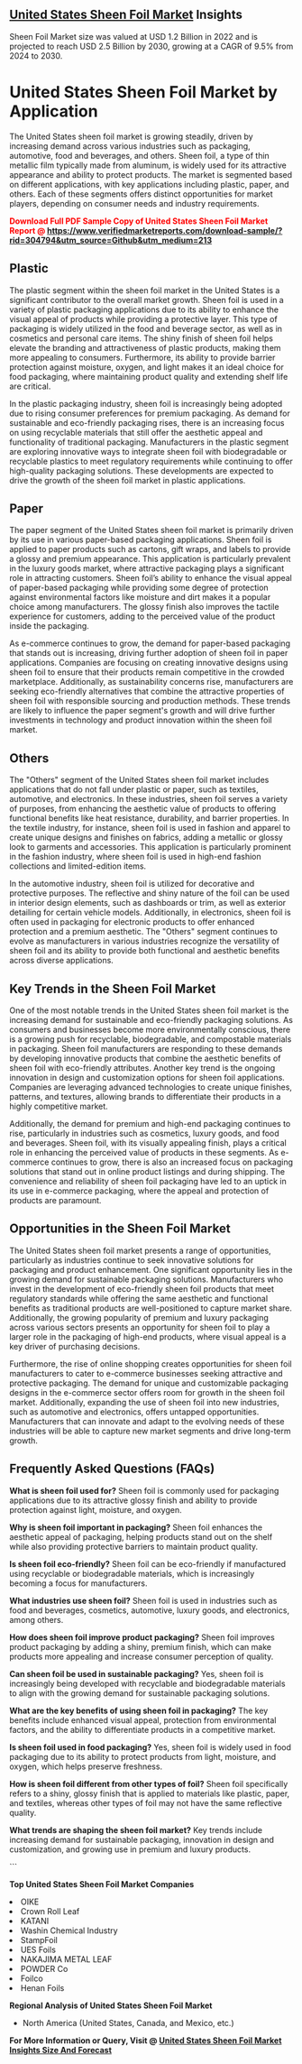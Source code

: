 <h2><a href="https://www.verifiedmarketreports.com/download-sample/?rid=304794&amp;utm_source=Github&amp;utm_medium=213" target="_blank">United States Sheen Foil Market</a> Insights</h2><p>Sheen Foil Market size was valued at USD 1.2 Billion in 2022 and is projected to reach USD 2.5 Billion by 2030, growing at a CAGR of 9.5% from 2024 to 2030.</p><p><h1>United States Sheen Foil Market by Application</h1><p>The United States sheen foil market is growing steadily, driven by increasing demand across various industries such as packaging, automotive, food and beverages, and others. Sheen foil, a type of thin metallic film typically made from aluminum, is widely used for its attractive appearance and ability to protect products. The market is segmented based on different applications, with key applications including plastic, paper, and others. Each of these segments offers distinct opportunities for market players, depending on consumer needs and industry requirements.</p><p><strong><p><span class=""><span style="color: #ff0000;"><strong>Download Full PDF Sample Copy of United States Sheen Foil Market Report</strong> @ </span><a href="https://www.verifiedmarketreports.com/download-sample/?rid=304794&amp;utm_source=Github&amp;utm_medium=213" target="_blank">https://www.verifiedmarketreports.com/download-sample/?rid=304794&amp;utm_source=Github&amp;utm_medium=213</a></span></p></strong></p><h2>Plastic</h2><p>The plastic segment within the sheen foil market in the United States is a significant contributor to the overall market growth. Sheen foil is used in a variety of plastic packaging applications due to its ability to enhance the visual appeal of products while providing a protective layer. This type of packaging is widely utilized in the food and beverage sector, as well as in cosmetics and personal care items. The shiny finish of sheen foil helps elevate the branding and attractiveness of plastic products, making them more appealing to consumers. Furthermore, its ability to provide barrier protection against moisture, oxygen, and light makes it an ideal choice for food packaging, where maintaining product quality and extending shelf life are critical.<p>In the plastic packaging industry, sheen foil is increasingly being adopted due to rising consumer preferences for premium packaging. As demand for sustainable and eco-friendly packaging rises, there is an increasing focus on using recyclable materials that still offer the aesthetic appeal and functionality of traditional packaging. Manufacturers in the plastic segment are exploring innovative ways to integrate sheen foil with biodegradable or recyclable plastics to meet regulatory requirements while continuing to offer high-quality packaging solutions. These developments are expected to drive the growth of the sheen foil market in plastic applications.</p><h2>Paper</h2><p>The paper segment of the United States sheen foil market is primarily driven by its use in various paper-based packaging applications. Sheen foil is applied to paper products such as cartons, gift wraps, and labels to provide a glossy and premium appearance. This application is particularly prevalent in the luxury goods market, where attractive packaging plays a significant role in attracting customers. Sheen foil’s ability to enhance the visual appeal of paper-based packaging while providing some degree of protection against environmental factors like moisture and dirt makes it a popular choice among manufacturers. The glossy finish also improves the tactile experience for customers, adding to the perceived value of the product inside the packaging.</p><p>As e-commerce continues to grow, the demand for paper-based packaging that stands out is increasing, driving further adoption of sheen foil in paper applications. Companies are focusing on creating innovative designs using sheen foil to ensure that their products remain competitive in the crowded marketplace. Additionally, as sustainability concerns rise, manufacturers are seeking eco-friendly alternatives that combine the attractive properties of sheen foil with responsible sourcing and production methods. These trends are likely to influence the paper segment's growth and will drive further investments in technology and product innovation within the sheen foil market.</p><h2>Others</h2><p>The "Others" segment of the United States sheen foil market includes applications that do not fall under plastic or paper, such as textiles, automotive, and electronics. In these industries, sheen foil serves a variety of purposes, from enhancing the aesthetic value of products to offering functional benefits like heat resistance, durability, and barrier properties. In the textile industry, for instance, sheen foil is used in fashion and apparel to create unique designs and finishes on fabrics, adding a metallic or glossy look to garments and accessories. This application is particularly prominent in the fashion industry, where sheen foil is used in high-end fashion collections and limited-edition items.</p><p>In the automotive industry, sheen foil is utilized for decorative and protective purposes. The reflective and shiny nature of the foil can be used in interior design elements, such as dashboards or trim, as well as exterior detailing for certain vehicle models. Additionally, in electronics, sheen foil is often used in packaging for electronic products to offer enhanced protection and a premium aesthetic. The "Others" segment continues to evolve as manufacturers in various industries recognize the versatility of sheen foil and its ability to provide both functional and aesthetic benefits across diverse applications.</p><h2>Key Trends in the Sheen Foil Market</h2><p>One of the most notable trends in the United States sheen foil market is the increasing demand for sustainable and eco-friendly packaging solutions. As consumers and businesses become more environmentally conscious, there is a growing push for recyclable, biodegradable, and compostable materials in packaging. Sheen foil manufacturers are responding to these demands by developing innovative products that combine the aesthetic benefits of sheen foil with eco-friendly attributes. Another key trend is the ongoing innovation in design and customization options for sheen foil applications. Companies are leveraging advanced technologies to create unique finishes, patterns, and textures, allowing brands to differentiate their products in a highly competitive market.</p><p>Additionally, the demand for premium and high-end packaging continues to rise, particularly in industries such as cosmetics, luxury goods, and food and beverages. Sheen foil, with its visually appealing finish, plays a critical role in enhancing the perceived value of products in these segments. As e-commerce continues to grow, there is also an increased focus on packaging solutions that stand out in online product listings and during shipping. The convenience and reliability of sheen foil packaging have led to an uptick in its use in e-commerce packaging, where the appeal and protection of products are paramount.</p><h2>Opportunities in the Sheen Foil Market</h2><p>The United States sheen foil market presents a range of opportunities, particularly as industries continue to seek innovative solutions for packaging and product enhancement. One significant opportunity lies in the growing demand for sustainable packaging solutions. Manufacturers who invest in the development of eco-friendly sheen foil products that meet regulatory standards while offering the same aesthetic and functional benefits as traditional products are well-positioned to capture market share. Additionally, the growing popularity of premium and luxury packaging across various sectors presents an opportunity for sheen foil to play a larger role in the packaging of high-end products, where visual appeal is a key driver of purchasing decisions.</p><p>Furthermore, the rise of online shopping creates opportunities for sheen foil manufacturers to cater to e-commerce businesses seeking attractive and protective packaging. The demand for unique and customizable packaging designs in the e-commerce sector offers room for growth in the sheen foil market. Additionally, expanding the use of sheen foil into new industries, such as automotive and electronics, offers untapped opportunities. Manufacturers that can innovate and adapt to the evolving needs of these industries will be able to capture new market segments and drive long-term growth.</p><h2>Frequently Asked Questions (FAQs)</h2><p><strong>What is sheen foil used for?</strong> Sheen foil is commonly used for packaging applications due to its attractive glossy finish and ability to provide protection against light, moisture, and oxygen.</p><p><strong>Why is sheen foil important in packaging?</strong> Sheen foil enhances the aesthetic appeal of packaging, helping products stand out on the shelf while also providing protective barriers to maintain product quality.</p><p><strong>Is sheen foil eco-friendly?</strong> Sheen foil can be eco-friendly if manufactured using recyclable or biodegradable materials, which is increasingly becoming a focus for manufacturers.</p><p><strong>What industries use sheen foil?</strong> Sheen foil is used in industries such as food and beverages, cosmetics, automotive, luxury goods, and electronics, among others.</p><p><strong>How does sheen foil improve product packaging?</strong> Sheen foil improves product packaging by adding a shiny, premium finish, which can make products more appealing and increase consumer perception of quality.</p><p><strong>Can sheen foil be used in sustainable packaging?</strong> Yes, sheen foil is increasingly being developed with recyclable and biodegradable materials to align with the growing demand for sustainable packaging solutions.</p><p><strong>What are the key benefits of using sheen foil in packaging?</strong> The key benefits include enhanced visual appeal, protection from environmental factors, and the ability to differentiate products in a competitive market.</p><p><strong>Is sheen foil used in food packaging?</strong> Yes, sheen foil is widely used in food packaging due to its ability to protect products from light, moisture, and oxygen, which helps preserve freshness.</p><p><strong>How is sheen foil different from other types of foil?</strong> Sheen foil specifically refers to a shiny, glossy finish that is applied to materials like plastic, paper, and textiles, whereas other types of foil may not have the same reflective quality.</p><p><strong>What trends are shaping the sheen foil market?</strong> Key trends include increasing demand for sustainable packaging, innovation in design and customization, and growing use in premium and luxury products.</p>```</p><p><strong>Top United States Sheen Foil Market Companies</strong></p><div data-test-id=""><p><li>OIKE</li><li> Crown Roll Leaf</li><li> KATANI</li><li> Washin Chemical Industry</li><li> StampFoil</li><li> UES Foils</li><li> NAKAJIMA METAL LEAF</li><li> POWDER Co</li><li> Foilco</li><li> Henan Foils</li></p><div><strong>Regional Analysis of&nbsp;United States Sheen Foil Market</strong></div><ul><li dir="ltr"><p dir="ltr">North America&nbsp;(United States, Canada, and Mexico, etc.)</p></li></ul><p><strong>For More Information or Query, Visit @&nbsp;</strong><strong><a href="https://www.verifiedmarketreports.com/product/sheen-foil-market/?utm_source=Github&amp;utm_medium=213" target="_blank">United States Sheen Foil Market Insights Size And Forecast</a></strong></p></div>
